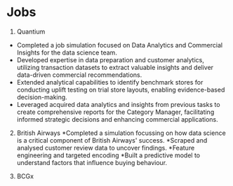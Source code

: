 # Jobs
1) Quantium

* Completed a job simulation focused on Data Analytics and Commercial Insights for the data science team.
* Developed expertise in data preparation and customer analytics, utilizing transaction datasets to extract valuable insights and deliver data-driven commercial recommendations.
* Extended analytical capabilities to identify benchmark stores for conducting uplift testing on trial store layouts, enabling evidence-based decision-making.
* Leveraged acquired data analytics and insights from previous tasks to create comprehensive reports for the Category Manager, facilitating informed strategic decisions and enhancing commercial applications.

2) British Airways 
*Completed a simulation focussing on how data science is a critical component of British Airways' success.
*Scraped and analysed customer review data to uncover findings.
*Feature engineering and targeted encoding
*Built a predictive model to understand factors that influence buying behaviour.

3) BCGx
